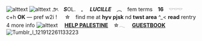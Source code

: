![alttext](https://i.ibb.co/Wvrh27j/Tumblr-l-119602438116760.png)
![alttext](https://i.ibb.co/TgSM6W0/Tumblr-l-118931350961625.gif)
౨ৎ　***S***OL.　₊　 ***LUCILLE*** ⠀︵   ⠀fem terms ⠀**16** ⠀𓎠𓎠𓎠　c+h **OK** — pref w2i !⠀⠀☆ ⠀find me at **hyv pjsk** nd **twst area** ^_< **read** rentry 4 more info 
![alttext](https://i.ibb.co/2kwTyS4/Tumblr-l-121520830421119.png)
 ⠀   **[HELP PALESTINE](https://rentry.co/HELP-PALESTINE)** ⠀☆𓂃   ⠀ **[GUESTBOOK](https://polyniigo.123guestbook.com/)**
![Tumblr_l_121912261133223](https://github.com/girlkissers/girlkissers/assets/169412737/c570014c-347d-4459-baa0-9b4885072ed3)
